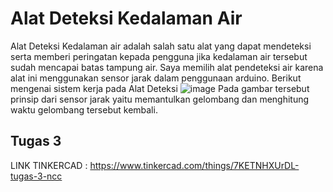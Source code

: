 # Alat Deteksi Kedalaman Air

Alat Deteksi Kedalaman air adalah salah satu alat yang dapat mendeteksi serta memberi peringatan kepada pengguna jika kedalaman air tersebut sudah mencapai batas tampung air. Saya memilih alat pendeteksi air karena alat ini menggunakan sensor jarak dalam penggunaan arduino. Berikut mengenai sistem kerja pada Alat Deteksi
![image](https://user-images.githubusercontent.com/73892020/113332676-b1380180-934b-11eb-91a7-0d1c4f910ab5.png)
Pada gambar tersebut prinsip dari sensor jarak yaitu memantulkan gelombang dan menghitung waktu gelombang tersebut kembali.

## Tugas 3


LINK TINKERCAD : https://www.tinkercad.com/things/7KETNHXUrDL-tugas-3-ncc
